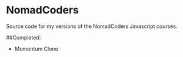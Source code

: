 # NomadCoders

Source code for my versions of the NomadCoders Javascript courses.

##Completed:
- Momentum Clone
